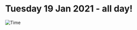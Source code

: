 # Tuesday 19 Jan 2021 - all day!
![Time](https://github.com/rich-ctm/today/workflows/Time/badge.svg)
